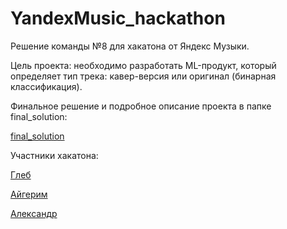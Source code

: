 # YandexMusic_hackathon
Решение команды №8 для хакатона от Яндекс Музыки.

Цель проекта: необходимо разработать ML-продукт, который определяет тип трека: кавер-версия или оригинал (бинарная классификация).

Финальное решение и подробное описание проекта в папке final_solution:

[final_solution](https://github.com/yakgleb/YandexMusic_hackathon/tree/main/final_solution)

Участники хакатона:

[Глеб](https://github.com/yakgleb)

[Айгерим](https://github.com/4Sin)

[Александр](https://github.com/4Sin)
